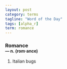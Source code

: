 ```yaml
---
layout: post
category: terms
tagline: "Word of the Day"
tags: [alpha_r]
term: romance
---
```


<h3>Romance<br/> <small>&mdash; n. (rom<span>&middot;</span>ance)</small></h3>
<p><ol><li>Italian bugs</li>
</ol></p>
